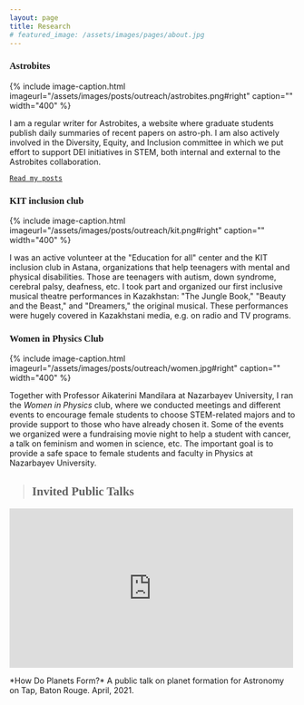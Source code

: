```yaml
---
layout: page
title: Research
# featured_image: /assets/images/pages/about.jpg
---
```


### <span style="font-family:Andale Mono;">Astrobites</span>
{% include image-caption.html imageurl="/assets/images/posts/outreach/astrobites.png#right" caption="" width="400" %}

I am a regular writer for Astrobites, a website where graduate students publish daily summaries of recent papers on astro-ph. I am also actively involved in the Diversity, Equity, and Inclusion committee in which we put effort to support DEI initiatives in STEM, both internal and external to the Astrobites collaboration.

[`Read my posts`](https://astrobites.org/author/ssagynbayeva/)

### <span style="font-family:Andale Mono;">KIT inclusion club</span>
{% include image-caption.html imageurl="/assets/images/posts/outreach/kit.png#right" caption="" width="400" %}

I was an active volunteer at the "Education for all" center and the KIT inclusion club in Astana, organizations that help teenagers with mental and physical disabilities. Those are teenagers with autism, down syndrome, cerebral palsy, deafness, etc. I took part and organized our first inclusive musical theatre performances in Kazakhstan: "The Jungle Book," "Beauty and the Beast," and "Dreamers," the original musical. These performances were hugely covered in Kazakhstani media, e.g. on radio and TV programs.

### <span style="font-family:Andale Mono;">Women in Physics Club</span>
{% include image-caption.html imageurl="/assets/images/posts/outreach/women.jpg#right" caption="" width="400" %}

Together with Professor Aikaterini Mandilara at Nazarbayev University, I ran the *Women in Physics* club, where we conducted meetings and different events to encourage female students to choose STEM-related majors and to provide support to those who have already chosen it. Some of the events we organized were a fundraising movie night to help a student with cancer, a talk on feminism and women in science, etc. The important goal is to provide a safe space to female students and faculty in Physics at Nazarbayev University. 

>## <span style="font-family:Andale Mono;">Invited Public Talks</span>

<iframe src="https://www.youtube.com/watch?v=E-OefNM564E&t=2419s"width="500" height="281" frameborder="0" webkitallowfullscreen mozallowfullscreen allowfullscreen></iframe> <p><a>
*How Do Planets Form?* A public talk on planet formation for Astronomy on Tap, Baton Rouge. April, 2021</a>.</p>




<!-- >The world always seems brighter when you’ve just made something that wasn’t there before. <cite>Neil Gaiman</cite> -->
<!-- 
As a hobby, Daniel authors the most influential JavaScript blog in Lithuania with over 100,000 page views a month. He lives in Vilnius with his beautiful wife, two boys and one girl.

*Thank You for reading!* -->